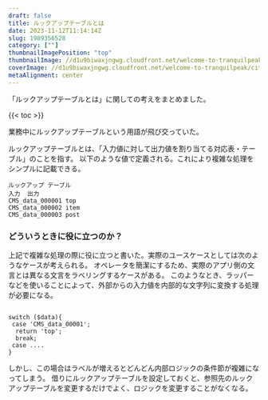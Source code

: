 ```yaml
---
draft: false
title: ルックアップテーブルとは
date: 2023-11-12T11:14:14Z
slug: 1989356528
category: [""]
thumbnailImagePosition: "top"
thumbnailImage: //d1u9biwaxjngwg.cloudfront.net/welcome-to-tranquilpeak/city-750.jpg
coverImage: //d1u9biwaxjngwg.cloudfront.net/welcome-to-tranquilpeak/city.jpg
metaAlignment: center
---
```

「ルックアップテーブルとは」に関しての考えをまとめました。
<!--more-->

{{< toc >}}

業務中にルックアップテーブルという用語が飛び交っていた。

ルックアップテーブルとは、「入力値に対して出力値を割り当てる対応表・テーブル」のことを指す。
以下のような値で定義される。これにより複雑な処理をシンプルに記載できる。

```
ルックアップ テーブル
入力	出力
CMS_data_000001 top
CMS_data_000002 item
CMS_data_000003 post
```

### どういうときに役に立つのか？

上記で複雑な処理の際に役に立つと書いた。実際のユースケースとしては次のようなケースが考えられる。
オペレータを簡潔にするため、実際のアプリ側の文言とは異なる文言をラベリングするケースがある。
このようなとき、ラッパーなどを使いることによって、外部からの入力値を内部的な文字列に変換する処理が必要になる。
```

switch ($data){
 case 'CMS_data_00001';
  return 'top';
  break;
 case ....
}
```
しかし、この場合はラベルが増えるとどんどん内部ロジックの条件節が複雑になってしまう。
借りにルックアップテーブルを設定しておくと、参照先のルックアップテーブルを変更するだけでよく、ロジックを変更することがなくなる。
